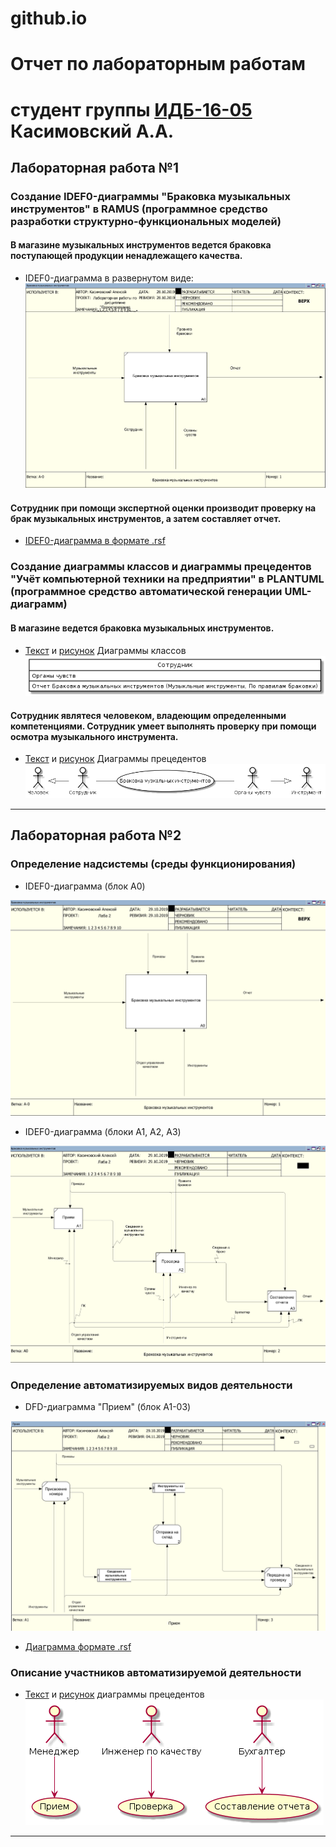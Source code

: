 # github.io

# Отчет по лабораторным работам
# студент группы [ИДБ-16-05](https://github.com/stankin/design-1/wiki/list-idb-16-05) Касимовский А.А.

## Лабораторная работа №1

### Создание IDEF0-диаграммы "Браковка музыкальных инструментов" в RAMUS (программное средство разработки структурно-функциональных моделей)

#### В магазине музыкальных инструментов ведется браковка поступающей продукции ненадлежащего качества. 

* IDEF0-диаграмма в развернутом виде:
![none](https://github.com/kasimovskiy/github.io/blob/master/LR1.1.png)

#### Сотрудник при помощи экспертной оценки производит проверку на брак музыкальных инструментов, а затем составляет отчет.

* [IDEF0-диаграмма в формате .rsf](https://github.com/kasimovskiy/github.io/blob/master/LR1.rsf)

### Создание диаграммы классов и диаграммы прецедентов "Учёт компьютерной техники на предприятии" в PLANTUML (программное средство автоматической генерации UML-диаграмм)

#### В магазине ведется браковка музыкальных инструментов. 
* [Текст](https://github.com/kasimovskiy/github.io/blob/master/LR1.1text.txt) и [рисунок](https://github.com/kasimovskiy/github.io/blob/master/LR1.2.png) Диаграммы классов<br>
![none](https://github.com/kasimovskiy/github.io/blob/master/LR1.2.png)

#### Сотрудник являтеся человеком, владеющим определенными компетенциями. Сотрудник умеет выполнять проверку при помощи осмотра музыкального инструмента.

* [Текст](https://github.com/kasimovskiy/github.io/blob/master/LR1.2text.txt) и [рисунок](https://github.com/kasimovskiy/github.io/blob/master/LR1.3.png) Диаграммы прецедентов<br>
![none](https://github.com/kasimovskiy/github.io/blob/master/LR1.3.png)
***

## Лабораторная работа №2

### Определение надсистемы (среды функционирования)

* IDEF0-диаграмма (блок A0)

![none](https://github.com/kasimovskiy/github.io/blob/master/LR2.1.png)

* IDEF0-диаграмма (блоки A1, A2, A3)

![none](https://github.com/kasimovskiy/github.io/blob/master/LR2.2.png)

### Определение автоматизируемых видов деятельности

* DFD-диаграмма "Прием" (блок A1-03)

![none](https://github.com/kasimovskiy/github.io/blob/master/LR2.3.png)

* [Диаграмма формате .rsf](https://github.com/kasimovskiy/github.io/blob/master/LR2.rsf)

### Описание участников автоматизируемой деятельности

* [Текст](https://github.com/kasimovskiy/github.io/blob/master/LR2text.txt) и [рисунок](https://github.com/kasimovskiy/github.io/blob/master/LR2.4.png)
диаграммы прецедентов<br>
![none](https://github.com/kasimovskiy/github.io/blob/master/LR2.4.png)
***
